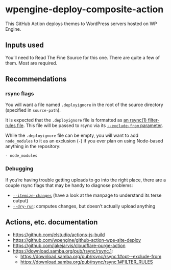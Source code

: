 # wpengine-deploy-composite-action

This GitHub Action deploys themes to WordPress servers hosted on WP Engine.

## Inputs used

You’ll need to Read The Fine Source for this one. There are quite a few of them. Most are required.

## Recommendations

### rsync flags

You will want a file named `.deployignore` in the root of the source directory (specified in `source-path`).

It is expected that the `.deployignore` file is formatted as [an rsync(1) filter-rules file][filter-rules]. This file will be passed to rsync via its [`--exclude-from` parameter][exclude-from].

While the `.deployignore` file can be empty, you will want to add `node_modules` to it as an exclusion (`-`) if you ever plan on using Node-based anything in the repository:

```rsync-filter-rules
- node_modules
```

### Debugging

If you’re having trouble getting uploads to go into the right place, there are a couple rsync flags that may be handy to diagnose problems:

- [`--itemize-changes`][itemize-changes] (have a look at the manpage to understand its terse output)
- [`--dry-run`][dry-run]: computes changes, but doesn’t actually upload anything

## Actions, etc. documentation

- <https://github.com/elstudio/actions-js-build>
- <https://github.com/wpengine/github-action-wpe-site-deploy>
- <https://github.com/jakejarvis/cloudflare-purge-action>
- <https://download.samba.org/pub/rsync/rsync.1>:
  - <https://download.samba.org/pub/rsync/rsync.1#opt--exclude-from>
  - <https://download.samba.org/pub/rsync/rsync.1#FILTER_RULES>

[filter-rules]: https://download.samba.org/pub/rsync/rsync.1#FILTER_RULES
[exclude-from]: https://download.samba.org/pub/rsync/rsync.1#opt--exclude-from
[itemize-changes]: https://download.samba.org/pub/rsync/rsync.1#opt--itemize-changes
[dry-run]: https://download.samba.org/pub/rsync/rsync.1#opt--dry-run
